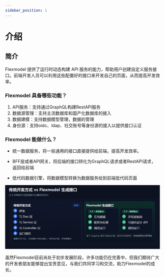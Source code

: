 ```yaml
---
sidebar_position: 1
---
```


# 介绍

## 简介

Flexmodel 提供了运行时动态构建 API 服务的能力，帮助用户创建自定义服务接口。前端开发人员可以利用这些配置好的接口来开发自己的页面，从而提高开发效率。

### Flexmodel 具备哪些功能？

1. API服务：支持通过GraphQL构建RestAPI服务
2. 数据源管理：支持主流数据库和国产化数据库的接入
3. 数据建模：支持数据模型管理，数据的管理
4. 身份源：支持oidc、ldap、社交账号等身份源的接入以提供接口认证

### Flexmodel 能做什么？

* 统一数据服务，将一些通用的接口直接提供给前端，提高开发效率。

* BFF层或者API网关，将后端的接口转化为GraphQL请求或者RestAPI请求，返回给前端

* 低代码数据引擎，将数据模型转换为数据服务给到前端低代码页面

![](comparison.png)


虽然Flexmodel目前尚处于初步发展阶段，许多功能仍在完善中，但我们期待广大的开发者朋友能够提出宝贵意见，与我们共同学习和交流，助力Flexmodel的成长。

